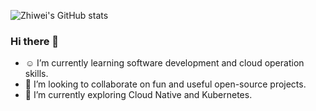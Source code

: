 ![Zhiwei's GitHub stats](https://github-readme-stats.vercel.app/api?username=ChihweiLHBird&show_icons=true)

### Hi there 👋

- ☺️ I’m currently learning software development and cloud operation skills.
- 👯 I’m looking to collaborate on fun and useful open-source projects.
- 🔭 I’m currently exploring Cloud Native and Kubernetes.
<!--
**ChihweiLHBird/ChihweiLHBird** is a ✨ _special_ ✨ repository because its `README.md` (this file) appears on your GitHub profile.

Here are some ideas to get you started:

- 🔭 I’m currently working on ...
- 🌱 I’m currently learning ...
- 👯 I’m looking to collaborate on ...
- 🤔 I’m looking for help with ...
- 💬 Ask me about ...
- 📫 How to reach me: ...
- 😄 Pronouns: ...
- ⚡ Fun fact: ...
-->
